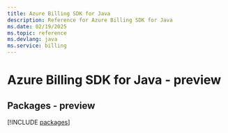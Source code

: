 ```yaml
---
title: Azure Billing SDK for Java
description: Reference for Azure Billing SDK for Java
ms.date: 02/19/2025
ms.topic: reference
ms.devlang: java
ms.service: billing
---
```

# Azure Billing SDK for Java - preview
## Packages - preview
[!INCLUDE [packages](billing-index.md)]